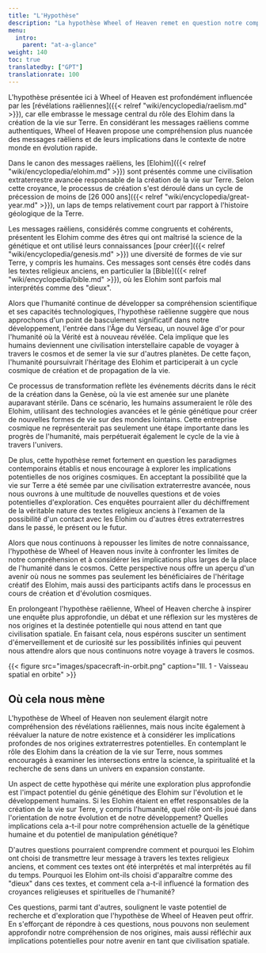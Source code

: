 ```yaml
---
title: "L'Hypothèse"
description: "La hypothèse Wheel of Heaven remet en question notre compréhension des origines humaines et nous invite à considérer les profondes implications de nos connexions extraterrestres potentielles. En explorant le rôle des Elohim dans la création de la vie sur Terre, nous plongeons dans l'intersection de la science, de la spiritualité et de notre place dans le cosmos. Cette hypothèse ouvre également de nouvelles avenues d'exploration, telles que l'examen des textes religieux anciens et des mythologies dans le contexte des contacts extraterrestres. Elle nous pousse à réfléchir aux conséquences de nos origines cosmiques sur l'avenir de l'exploration spatiale, de l'éthique et des interactions avec des civilisations extraterrestres."
menu:
  intro:
    parent: "at-a-glance"
weight: 140
toc: true
translatedby: ["GPT"]
translationrate: 100
---
```


L'hypothèse présentée ici à Wheel of Heaven est profondément influencée par les [révélations raëliennes]({{< relref "wiki/encyclopedia/raelism.md" >}}), car elle embrasse le message central du rôle des Elohim dans la création de la vie sur Terre. En considérant les messages raëliens comme authentiques, Wheel of Heaven propose une compréhension plus nuancée des messages raëliens et de leurs implications dans le contexte de notre monde en évolution rapide.

Dans le canon des messages raëliens, les [Elohim]({{< relref "wiki/encyclopedia/elohim.md" >}}) sont présentés comme une civilisation extraterrestre avancée responsable de la création de la vie sur Terre. Selon cette croyance, le processus de création s'est déroulé dans un cycle de précession de moins de [26 000 ans]({{< relref "wiki/encyclopedia/great-year.md" >}}), un laps de temps relativement court par rapport à l'histoire géologique de la Terre.

Les messages raëliens, considérés comme congruents et cohérents, présentent les Elohim comme des êtres qui ont maîtrisé la science de la génétique et ont utilisé leurs connaissances [pour créer]({{< relref "wiki/encyclopedia/genesis.md" >}}) une diversité de formes de vie sur Terre, y compris les humains. Ces messages sont censés être codés dans les textes religieux anciens, en particulier la [Bible]({{< relref "wiki/encyclopedia/bible.md" >}}), où les Elohim sont parfois mal interprétés comme des "dieux".

Alors que l'humanité continue de développer sa compréhension scientifique et ses capacités technologiques, l'hypothèse raëlienne suggère que nous approchons d'un point de basculement significatif dans notre développement, l'entrée dans l'Âge du Verseau, un nouvel âge d'or pour l'humanité où la Vérité est à nouveau révélée. Cela implique que les humains deviennent une civilisation interstellaire capable de voyager à travers le cosmos et de semer la vie sur d'autres planètes. De cette façon, l'humanité poursuivrait l'héritage des Elohim et participerait à un cycle cosmique de création et de propagation de la vie.

Ce processus de transformation reflète les événements décrits dans le récit de la création dans la Genèse, où la vie est amenée sur une planète auparavant stérile. Dans ce scénario, les humains assumeraient le rôle des Elohim, utilisant des technologies avancées et le génie génétique pour créer de nouvelles formes de vie sur des mondes lointains. Cette entreprise cosmique ne représenterait pas seulement une étape importante dans les progrès de l'humanité, mais perpétuerait également le cycle de la vie à travers l'univers.

De plus, cette hypothèse remet fortement en question les paradigmes contemporains établis et nous encourage à explorer les implications potentielles de nos origines cosmiques. En acceptant la possibilité que la vie sur Terre a été semée par une civilisation extraterrestre avancée, nous nous ouvrons à une multitude de nouvelles questions et de voies potentielles d'exploration. Ces enquêtes pourraient aller du déchiffrement de la véritable nature des textes religieux anciens à l'examen de la possibilité d'un contact avec les Elohim ou d'autres êtres extraterrestres dans le passé, le présent ou le futur.

Alors que nous continuons à repousser les limites de notre connaissance, l'hypothèse de Wheel of Heaven nous invite à confronter les limites de notre compréhension et à considérer les implications plus larges de la place de l'humanité dans le cosmos. Cette perspective nous offre un aperçu d'un avenir où nous ne sommes pas seulement les bénéficiaires de l'héritage créatif des Elohim, mais aussi des participants actifs dans le processus en cours de création et d'évolution cosmiques.

En prolongeant l'hypothèse raëlienne, Wheel of Heaven cherche à inspirer une enquête plus approfondie, un débat et une réflexion sur les mystères de nos origines et la destinée potentielle qui nous attend en tant que civilisation spatiale. En faisant cela, nous espérons susciter un sentiment d'émerveillement et de curiosité sur les possibilités infinies qui peuvent nous attendre alors que nous continuons notre voyage à travers le cosmos.

{{< figure src="images/spacecraft-in-orbit.png" caption="Ill. 1 - Vaisseau spatial en orbite" >}}

## Où cela nous mène

L'hypothèse de Wheel of Heaven non seulement élargit notre compréhension des révélations raëliennes, mais nous incite également à réévaluer la nature de notre existence et à considérer les implications profondes de nos origines extraterrestres potentielles. En contemplant le rôle des Elohim dans la création de la vie sur Terre, nous sommes encouragés à examiner les intersections entre la science, la spiritualité et la recherche de sens dans un univers en expansion constante.

Un aspect de cette hypothèse qui mérite une exploration plus approfondie est l'impact potentiel du génie génétique des Elohim sur l'évolution et le développement humains. Si les Elohim étaient en effet responsables de la création de la vie sur Terre, y compris l'humanité, quel rôle ont-ils joué dans l'orientation de notre évolution et de notre développement? Quelles implications cela a-t-il pour notre compréhension actuelle de la génétique humaine et du potentiel de manipulation génétique?

D'autres questions pourraient comprendre comment et pourquoi les Elohim ont choisi de transmettre leur message à travers les textes religieux anciens, et comment ces textes ont été interprétés et mal interprétés au fil du temps. Pourquoi les Elohim ont-ils choisi d'apparaître comme des "dieux" dans ces textes, et comment cela a-t-il influencé la formation des croyances religieuses et spirituelles de l'humanité?

Ces questions, parmi tant d'autres, soulignent le vaste potentiel de recherche et d'exploration que l'hypothèse de Wheel of Heaven peut offrir. En s'efforçant de répondre à ces questions, nous pouvons non seulement approfondir notre compréhension de nos origines, mais aussi réfléchir aux implications potentielles pour notre avenir en tant que civilisation spatiale.
